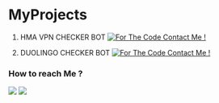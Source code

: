 # MyProjects
1.  HMA VPN CHECKER BOT
[![For The Code Contact Me !](https://img.shields.io/badge/Ask%20me-anything-1abc9c.svg)](https://t.me/ayushc8derbot)

2. DUOLINGO CHECKER BOT
[![For The Code Contact Me !](https://img.shields.io/badge/Ask%20me-anything-1abc9c.svg)](https://t.me/ayushc8derbot)

### How to reach Me ?
<a href="https://telegram.dog/ayushc8de"><img src="https://img.shields.io/badge/Join-Telegram%20Channel-red.svg?logo=Telegram"></a>
<a href="https://telegram.dog/ayushc8derbot"><img src="https://img.shields.io/badge/Join-Telegram%20Group-blue.svg?logo=telegram"></a>
